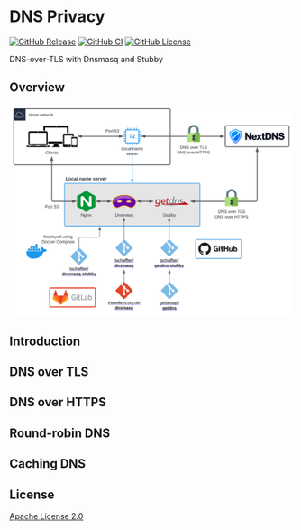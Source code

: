 # DNS Privacy

[![GitHub Release](https://img.shields.io/github/release/tschaffter/dnsmasq-stubby.svg?include_prereleases&color=94398d&labelColor=555555&logoColor=ffffff&style=for-the-badge&logo=github)](https://github.com/tschaffter/dnsmasq-stubby/releases)
[![GitHub CI](https://img.shields.io/github/workflow/status/tschaffter/dnsmasq-stubby/CI.svg?color=94398d&labelColor=555555&logoColor=ffffff&style=for-the-badge&logo=github)](https://github.com/tschaffter/dnsmasq-stubby/actions)
[![GitHub License](https://img.shields.io/github/license/tschaffter/dnsmasq-stubby.svg?color=94398d&labelColor=555555&logoColor=ffffff&style=for-the-badge&logo=github)](https://github.com/tschaffter/dnsmasq-stubby/blob/develop/LICENSE)

DNS-over-TLS with Dnsmasq and Stubby

## Overview

![infra]

## Introduction

## DNS over TLS

## DNS over HTTPS

## Round-robin DNS

## Caching DNS

## License

[Apache License 2.0]

<!-- Images -->

[infra]: ./doc/images/dnsmasq-stubby-infra.svg

<!-- Links -->

[Apache License 2.0]: https://github.com/tschaffter/dnsmasq-stubby/blob/main/LICENSE
